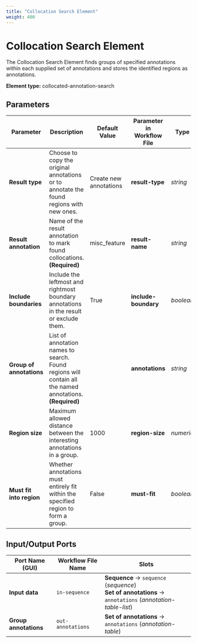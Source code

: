 ```yaml
---
title: "Collocation Search Element"
weight: 400
---
```


# Collocation Search Element

The Collocation Search Element finds groups of specified annotations within each supplied set of annotations and stores the identified regions as annotations.

**Element type:** collocated-annotation-search

## Parameters

| Parameter                | Description                                                                                              | Default Value          | Parameter in Workflow File | Type      |
|--------------------------|----------------------------------------------------------------------------------------------------------|------------------------|----------------------------|-----------|
| **Result type**          | Choose to copy the original annotations or to annotate the found regions with new ones.                  | Create new annotations | **result-type**            | _string_  |
| **Result annotation**    | Name of the result annotation to mark found collocations. **(Required)**                                 | misc_feature           | **result-name**            | _string_  |
| **Include boundaries**   | Include the leftmost and rightmost boundary annotations in the result or exclude them.                   | True                   | **include-boundary**       | _boolean_ |
| **Group of annotations** | List of annotation names to search. Found regions will contain all the named annotations. **(Required)** |                        | **annotations**            | _string_  |
| **Region size**          | Maximum allowed distance between the interesting annotations in a group.                                 | 1000                   | **region-size**            | _numeric_ |
| **Must fit into region** | Whether annotations must entirely fit within the specified region to form a group.                       | False                  | **must-fit**               | _boolean_ |

## Input/Output Ports

| Port Name (GUI)       | Workflow File Name | Slots                                                                                                      |
|-----------------------|--------------------|------------------------------------------------------------------------------------------------------------|
| **Input data**        | `in-sequence`      | **Sequence** → `sequence` (_sequence_)<br>**Set of annotations** → `annotations` (_annotation-table-list_) |
| **Group annotations** | `out-annotations`  | **Set of annotations** → `annotations` (_annotation-table_)                                                |